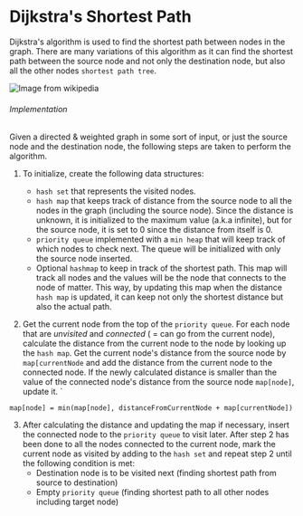 # Dijkstra's Shortest Path
Dijkstra's algorithm is used to find the shortest path between nodes in the graph.
There are many variations of this algorithm as it can find the shortest path between the source node and not only the destination node, but also all the other nodes `shortest path tree`.

![Image from wikipedia](https://upload.wikimedia.org/wikipedia/commons/5/57/Dijkstra_Animation.gif)

###### Implementation
Given a directed & weighted graph in some sort of input, or just the source node and the destination node, the following steps are taken to perform the algorithm.

1. To initialize, create the following data structures:
	- `hash set` that represents the visited nodes.
	- `hash map` that keeps track of distance from the source node to all the nodes in the graph (including the source node). Since the distance is unknown, it is initialized to the maximum value (a.k.a infinite), but for the source node, it is set to 0 since the distance from itself is 0.
	- `priority queue` implemented with a `min heap` that will keep track of which nodes to check next. The queue will be initialized with only the source node inserted.
	- Optional `hashmap` to keep in track of the shortest path. This map will track all nodes and the values will be the node that connects to the node of matter. This way, by updating this map when the distance `hash map` is updated, it can keep not only the shortest distance but also the actual path.

2. Get the current node from the top of the `priority queue`. For each node that are *unvisited* and *connected* ( = can go from the current node), calculate the distance from the current node to the node by looking up the `hash map`. Get the current node's distance from the source node by `map[currentNode` and add the distance from the current node to the connected node. If the newly calculated distance is smaller than the value of the connected node's distance from the source node  `map[node]`, update it.
 `
```
map[node] = min(map[node], distanceFromCurrentNode + map[currentNode])
```

3. After calculating the distance and updating the map if necessary, insert the connected node to the `priority queue` to visit later. After step 2 has been done to all the nodes connected to the current node, mark the current node as visited by adding to the `hash set` and repeat step 2 until the following condition is met:
	- Destination node is to be visited next (finding shortest path from source to destination)
	- Empty `priority queue` (finding shortest path to all other nodes including target node)

